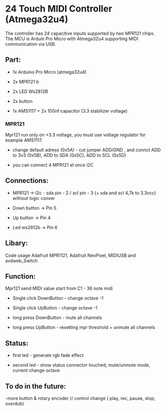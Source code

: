 # 24 Touch MIDI Controller (Atmega32u4) 
The controller has 24 capacitive inputs supported by two MPR121 chips. The MCU is Arduin Pro Micro with Atmega32u4 supporting MIDI communication via USB.

## Part:
- 1x Arduino Pro Micro (atmega32u4)

- 2x MPR121 b

- 2x LED Ws2812B

- 2x  button

- 1x AMS1117 +  2x 100nf capacitor (3.3 stabilizer voltage)

### MPR121
 
Mpr121 run only on +3.3 voltage, you must use voltage regulator for example AMS1117.
- change default adress (0x5A) - cut jumper ADD/GND , and connct ADD to 3v3 (0x5B), ADD to SDA (0x5C), ADD to SCL (0x5D)

- you can connect 4 MPR121 at once i2C

## Connections:

- MPR121 → I2c - sda pin - 2 / scl pin - 3  (+ sda and scl 4,7k  to 3.3vcc) without logic conver

- Down button → Pin 5

- Up button → Pin 4

- Led ws2812b → Pin  6



## Libary:

Code usage Adafruit MPR1121, Adafruit NeoPixel, MIDIUSB and avdweb_Switch 

## Function:

Mpr121 send MIDI value start from C1 - 36 note midi


- Single click DownButton - change octave -1

- Single click UpButton - change octave -1

- long press DownButton - mute all channels

- long press UpButton - resetting mpr threshold + unmute all channels


## Status:

- first led - generate rgb fade effect

- second led - show status connector touched, mute/unmute mode, current change octave





## To do in the future:

-more button & rotary encoder // control change ( play, rec, pause, stop, overdub)
